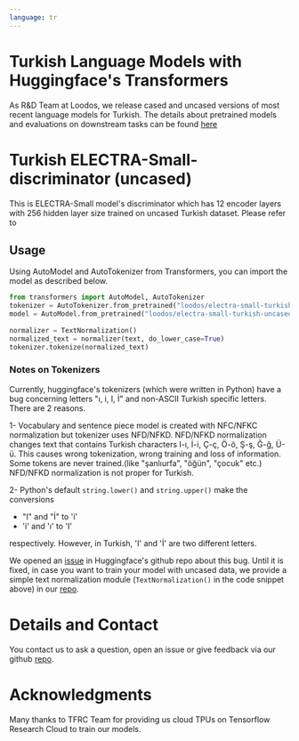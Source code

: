 ```yaml
---
language: tr
---
```


# Turkish Language Models with Huggingface's Transformers

As R&D Team at Loodos, we release cased and uncased versions of most recent language models for Turkish. The details about pretrained models and evaluations on downstream tasks can be found [here](https://github.com/Loodos/turkish-language-models)

# Turkish ELECTRA-Small-discriminator (uncased)

This is ELECTRA-Small model's discriminator which has 12 encoder layers with 256 hidden layer size trained on uncased Turkish dataset. Please refer to 

## Usage

Using AutoModel and AutoTokenizer from Transformers, you can import the model as described below.

```python
from transformers import AutoModel, AutoTokenizer
tokenizer = AutoTokenizer.from_pretrained("loodos/electra-small-turkish-uncased-discriminator", do_lower_case=False)
model = AutoModel.from_pretrained("loodos/electra-small-turkish-uncased-discriminator")
 
normalizer = TextNormalization()
normalized_text = normalizer(text, do_lower_case=True)
tokenizer.tokenize(normalized_text)
```

### Notes on Tokenizers
Currently, huggingface's tokenizers (which were written in Python) have a bug concerning letters "ı, i, I, İ" and non-ASCII Turkish specific letters. There are 2 reasons.

1- Vocabulary and sentence piece model is created with NFC/NFKC normalization but tokenizer uses NFD/NFKD. NFD/NFKD normalization changes text that contains Turkish characters I-ı, İ-i, Ç-ç, Ö-ö, Ş-ş, Ğ-ğ, Ü-ü. This causes wrong tokenization, wrong training and loss of information. Some tokens are never trained.(like "şanlıurfa", "öğün", "çocuk" etc.) NFD/NFKD normalization is not proper for Turkish.

2- Python's default ```string.lower()``` and ```string.upper()``` make the conversions

- "I" and "İ" to 'i'
- 'i' and 'ı' to 'I'

respectively. However, in Turkish, 'I' and 'İ' are two different letters. 

We opened an [issue](https://github.com/huggingface/transformers/issues/6680) in Huggingface's github repo about this bug. Until it is fixed, in case you want to train your model with uncased data, we provide a simple text normalization module (`TextNormalization()` in the code snippet above) in our [repo](https://github.com/Loodos/turkish-language-models).


# Details and Contact

You contact us to ask a question, open an issue or give feedback via our github [repo](https://github.com/Loodos/turkish-language-models).

# Acknowledgments

Many thanks to TFRC Team for providing us cloud TPUs on Tensorflow Research Cloud to train our models.


